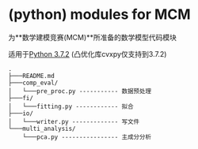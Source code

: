 # (python) modules for MCM

为**数学建模竞赛(MCM)**所准备的数学模型代码模块

适用于[<u>Python 3.7.2</u>](https://www.python.org/downloads/release/python-372/)
(凸优化库cvxpy仅支持到3.7.2)

```
.
├───README.md
├───comp_eval/
│   └───pre_proc.py ----------- 数据预处理
├───fi/
│   └───fitting.py ------------ 拟合
├───io/
│   └───writer.py ------------- 写文件
└───multi_analysis/
    └───pca.py ---------------- 主成分分析
```